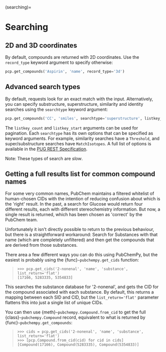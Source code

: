 (searching)=

# Searching

## 2D and 3D coordinates

By default, compounds are returned with 2D coordinates. Use the `record_type` keyword argument to specify otherwise:

```python
pcp.get_compounds('Aspirin', 'name', record_type='3d')
```

## Advanced search types

By default, requests look for an exact match with the input. Alternatively, you can specify substructure, superstructure, similarity and identity searches using the `searchtype` keyword argument:

```python
pcp.get_compounds('CC', 'smiles', searchtype='superstructure', listkey_count=3)
```

The `listkey_count` and `listkey_start` arguments can be used for pagination. Each `searchtype` has its own options that can be specified as keyword arguments. For example, similarity searches have a `Threshold`, and super/substructure searches have `MatchIsotopes`. A full list of options is available in the [PUG REST Specification].

Note: These types of search are *slow*.

## Getting a full results list for common compound names

For some very common names, PubChem maintains a filtered whitelist of human-chosen CIDs with the intention of reducing confusion about which is the 'right' result. In the past, a search for Glucose would return four different results, each with different stereochemistry information. But now, a single result is returned, which has been chosen as 'correct' by the PubChem team.

Unfortunately it isn't directly possible to return to the previous behaviour, but there is a straightforward workaround: Search for Substances with that name (which are completely unfiltered) and then get the compounds that are derived from those substances.

There area a few different ways you can do this using PubChemPy, but the easiest is probably using the {func}`~pubchempy.get_cids` function:

> ```pycon
> >>> pcp.get_cids('2-nonenal', 'name', 'substance', list_return='flat')
> [17166, 5283335, 5354833]
> ```

This searches the substance database for '2-nonenal', and gets the CID for the compound associated with each substance. By default, this returns a mapping between each SID and CID, but the `list_return='flat'` parameter flattens this into just a single list of unique CIDs.

You can then use {meth}`~pubchempy.Compound.from_cid` to get the full {class}`~pubchempy.Compound` record, equivalent to what is returned by {func}`~pubchempy.get_compounds`:

> ```pycon
> >>> cids = pcp.get_cids('2-nonenal', 'name', 'substance', list_return='flat')
> >>> [pcp.Compound.from_cid(cid) for cid in cids]
> [Compound(17166), Compound(5283335), Compound(5354833)]
> ```

[pug rest specification]: https://pubchem.ncbi.nlm.nih.gov/pug_rest/PUG_REST.html
